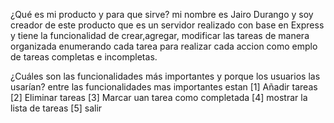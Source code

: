 ¿Qué es mi producto y para que sirve?
mi nombre es Jairo Durango y soy creador de este producto que es un  servidor realizado con base en Express y tiene la funcionalidad de crear,agregar, modificar las tareas  de manera organizada enumerando cada tarea para realizar cada accion como emplo de tareas completas e incompletas.
 
¿Cuáles son las funcionalidades más importantes y porque los usuarios las usarían?
entre las  funcionalidades mas importantes estan 
[1] Añadir tareas
[2] Eliminar tareas
[3] Marcar uan tarea como completada
[4] mostrar la lista de tareas
[5] salir